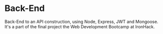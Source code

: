 # Back-End

Back-End to an API construction, using Node, Express, JWT and Mongoose.
It's a part of the final project the Web Development Bootcamp at IronHack.

